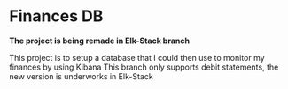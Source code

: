 # Finances DB
**The project is being remade in Elk-Stack branch**

This project is to setup a database that I could then use to monitor my finances by using Kibana
This branch only supports debit statements, the new version is underworks in Elk-Stack
